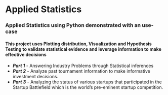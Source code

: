 # Applied Statistics
### Applied Statistics using Python demonstrated with an use-case

#### This project uses Plotting distribution, Visualization and Hypothesis Testing to validate statistical evidence and leverage information to make effective decisions 

* ***Part 1*** - Answering Industry Problems through Statistical inferences 
* ***Part 2*** - Analyze past tournament information to make informative investment decisions. 
* ***Part 3*** - Analyzing the status of various startups that participated in the Startup Battlefield which is the world’s pre-eminent startup competition.
